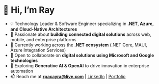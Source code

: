 # 👋 Hi, I’m Ray  

- 💡 Technology Leader & Software Engineer specializing in **.NET, Azure, and Cloud-Native Architectures**  
- 👀 Passionate about **building connected digital solutions** across web, mobile, and enterprise platforms  
- 🌱 Currently working across the **.NET ecosystem** (.NET Core, MAUI, Azure Integration Services)  
- 🤝 Open to collaborate on **digital solutions using Microsoft and Google technologies**  
- 🤖 Exploring **Generative AI & OpenAI** to drive innovation in enterprise automation  
- 📫 Reach me at **rpacayra@live.com** | [LinkedIn](https://www.linkedin.com/in/rpacayra) | [Portfolio](https://raylight.me](https://raylight-portfolio.azurewebsites.net/))  


<!---
raypac/raypac is a ✨ special ✨ repository because its `README.md` (this file) appears on your GitHub profile.
You can click the Preview link to take a look at your changes.
--->

